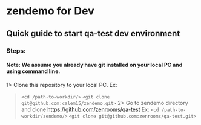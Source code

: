 # zendemo for Dev
## Quick guide to start qa-test dev environment
### Steps:
#### Note: We assume you already have git installed on your local PC and using command line.
1> Clone this repository to your local PC.
Ex: 
> `<cd /path-to-workdir/>`
> `<git clone git@github.com:calem15/zendemo.git>`
2> Go to zendemo directory and clone https://github.com/zenrooms/qa-test
Ex: 
> `<cd /path-to-workdir/zendemo/>`
> `<git clone git@github.com:zenrooms/qa-test.git>`
